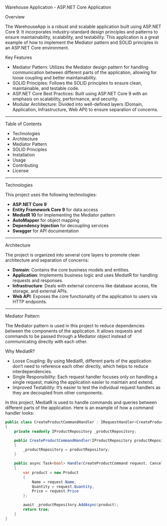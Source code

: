 Warehouse Application - ASP.NET Core Application

Overview

The WarehouseApp is a robust and scalable application built using ASP.NET Core 9. It incorporates industry-standard design principles and patterns to ensure maintainability, scalability, and testability. This application is a great example of how to implement the Mediator pattern and SOLID principles in an ASP.NET Core environment.

Key Features
- Mediator Pattern: Utilizes the Mediator design pattern for handling communication between different parts of the application, allowing for loose coupling and better maintainability.
- SOLID Principles: Follows the SOLID principles to ensure clean, maintainable, and testable code.
- ASP.NET Core Best Practices: Built using ASP.NET Core 9 with an emphasis on scalability, performance, and security.
- Modular Architecture: Divided into well-defined layers (Domain, Application, Infrastructure, Web API) to ensure separation of concerns.

---

Table of Contents

- Technologies
- Architecture
- Mediator Pattern
- SOLID Principles
- Installation
- Usage
- Contributing
- License

---

Technologies

This project uses the following technologies:
- **ASP.NET Core 9**
- **Entity Framework Core 9** for data access
- **MediatR 10** for implementing the Mediator pattern
- **AutoMapper** for object mapping
- **Dependency Injection** for decoupling services
- **Swagger** for API documentation

---

Architecture

The project is organized into several core layers to promote clean architecture and separation of concerns:
- **Domain**: Contains the core business models and entities.
- **Application**: Implements business logic and uses MediatR for handling requests and responses.
- **Infrastructure**: Deals with external concerns like database access, file storage, and external APIs.
- **Web API**: Exposes the core functionality of the application to users via HTTP endpoints.

---

Mediator Pattern

The Mediator pattern is used in this project to reduce dependencies between the components of the application. It allows requests and commands to be passed through a Mediator object instead of communicating directly with each other.

Why MediatR?
- Loose Coupling: By using MediatR, different parts of the application don’t need to reference each other directly, which helps to reduce interdependencies.
- Single Responsibility: Each request handler focuses only on handling a single request, making the application easier to maintain and extend.
- Improved Testability: It’s easier to test the individual request handlers as they are decoupled from other components.

In this project, MediatR is used to handle commands and queries between different parts of the application. Here is an example of how a command handler looks:

```csharp
public class CreateProductCommandHandler : IRequestHandler<CreateProductCommand, bool>
{
    private readonly IProductRepository _productRepository;

    public CreateProductCommandHandler(IProductRepository productRepository)
    {
        _productRepository = productRepository;
    }

    public async Task<bool> Handle(CreateProductCommand request, CancellationToken cancellationToken)
    {
        var product = new Product
        {
            Name = request.Name,
            Quantity = request.Quantity,
            Price = request.Price
        };

        await _productRepository.AddAsync(product);
        return true;
    }
}
